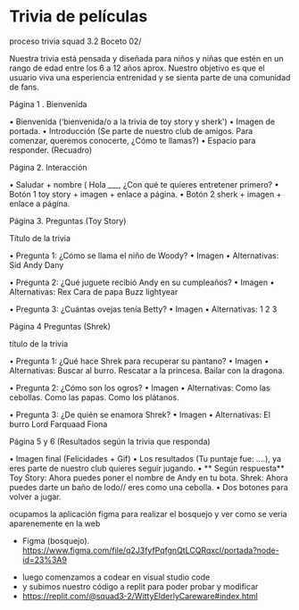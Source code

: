 # Trivia de películas
proceso trivia squad 3.2
Boceto 02/

Nuestra trivia está pensada y diseñada para niños y niñas que estén en un rango de edad entre los 6 a 12 años aprox. Nuestro objetivo es que el usuario viva una esperiencia entrenidad y se sienta parte de una comunidad de fans.

Página 1 . Bienvenida

•	Bienvenida (‘bienvenida/o a la trivia de toy story y sherk')
•	Imagen de portada. 
•	Introducción (Se parte de nuestro club de amigos. Para comenzar, queremos conocerte, ¿Cómo te llamas?) 
•	Espacio para responder. (Recuadro)

Página 2. Interacción 

•	Saludar + nombre ( Hola ___, ¿Con qué te quieres entretener primero?
•	Botón 1 toy story + imagen + enlace a página.
•	Botón 2 sherk + imagen + enlace a página. 

Página 3. Preguntas (Toy Story)

Título de la trivia 

•	Pregunta 1: ¿Cómo se llama el niño de Woody?
•	Imagen
•	Alternativas: 
Sid
Andy
Dany

•	Pregunta 2: ¿Qué juguete recibió Andy en su cumpleaños?
•	Imagen
•	Alternativas:
Rex
Cara de papa
Buzz lightyear


•	Pregunta 3: ¿Cuántas ovejas tenía Betty?
•	Imagen
•	Alternativas:
1 
2
3


Página 4 Preguntas (Shrek)

título de la trivia

•	Pregunta 1: ¿Qué hace Shrek para recuperar su pantano?
•	Imagen
•	Alternativas:
Buscar al burro.
Rescatar a la princesa. 
Bailar con la dragona. 


•	Pregunta 2: ¿Cómo son los ogros?
•	Imagen
•	Alternativas:
Como las cebollas.
Como las papas.
Como los plátanos. 


•	Pregunta 3: ¿De quién se enamora Shrek?
•	Imagen
•	Alternativas:
El burro
Lord Farquaad
Fiona 

Página 5 y 6 (Resultados según la trivia que responda)

•	Imagen final (Felicidades + Gif)
•	Los resultados (Tu puntaje fue: ….), ya eres parte de nuestro club quieres seguir jugando. 
•	** Según respuesta**
Toy Story: Ahora puedes poner el nombre de Andy en tu bota. 
Shrek: Ahora puedes darte un baño de lodo// eres como una cebolla. 
•	Dos botones para volver a jugar. 


ocupamos la aplicación figma para realizar el bosquejo y ver como se veria aparenemente en la web
-	Figma (bosquejo).
https://www.figma.com/file/q2J3fyfPqfgnQtLCQRqxcl/portada?node-id=23%3A9

* luego comenzamos a codear en visual studio code 
* y subimos nuestro código a replit  para poder probar y modificar
* https://replit.com/@squad3-2/WittyElderlyCareware#index.html
